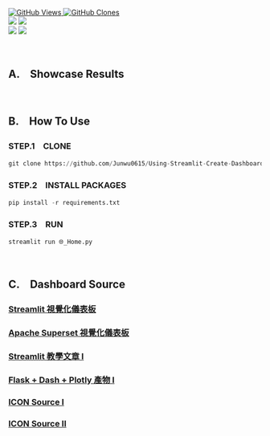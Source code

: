 <a href='https://github.com/Junwu0615/Using-Streamlit-Create-Dashboard'><img alt='GitHub Views' src='https://views.whatilearened.today/views/github/Junwu0615/Using-Streamlit-Create-Dashboard.svg'> 
<a href='https://github.com/Junwu0615/Using-Streamlit-Create-Dashboard'><img alt='GitHub Clones' src='https://img.shields.io/badge/dynamic/json?color=success&label=Clone&query=count_total&url=https://gist.githubusercontent.com/Junwu0615/bba308b4514074dc7b93d762906f329b/raw/Using-Streamlit-Create-Dashboard_clone.json&logo=github'> <br>
[![](https://img.shields.io/badge/Project-Dashboard-blue.svg?style=plastic)](https://github.com/Junwu0615/Using-Streamlit-Create-Dashboard) 
[![](https://img.shields.io/badge/Language-Python_3.12.0-blue.svg?style=plastic)](https://www.python.org/) <br>
[![](https://img.shields.io/badge/Package-Streamlit_1.41.1-green.svg?style=plastic)](https://pypi.org/project/streamlit/) 
[![](https://img.shields.io/badge/Package-Plotly_5.24.1-green.svg?style=plastic)](https://pypi.org/project/plotly/) 

<br>

## A.　Showcase Results

<br>

## B.　How To Use

### STEP.1　CLONE
```py
git clone https://github.com/Junwu0615/Using-Streamlit-Create-Dashboard.git
```

### STEP.2　INSTALL PACKAGES
```py
pip install -r requirements.txt
```

### STEP.3　RUN 
```py
streamlit run 🌐_Home.py
```

<br>

## C.　Dashboard Source
### [Streamlit 視覺化儀表板](https://streamlit.io/)
### [Apache Superset 視覺化儀表板](https://superset.apache.org/)
### [Streamlit 教學文章 I](https://ithelp.ithome.com.tw/articles/10366815)
### [Flask + Dash + Plotly 產物 I](https://chwang12341.medium.com/data-visualization%E8%B3%87%E6%96%99%E8%A6%96%E8%A6%BA%E5%8C%96-python-plotly%E9%80%B2%E9%9A%8E%E8%A6%96%E8%A6%BA%E5%8C%96-dash%E6%95%99%E5%AD%B8-%E4%B8%80-c087c0008b78)
### [ICON Source I](https://emojipedia.org/bar-chart)
### [ICON Source II](https://streamlit-emoji-shortcodes-streamlit-app-gwckff.streamlit.app/)